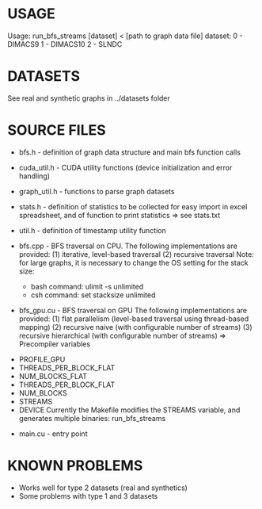 USAGE
=====
Usage: run_bfs_<STREAM>streams [dataset] < [path to graph data file]
dataset: 0 - DIMACS9
         1 - DIMACS10
         2 - SLNDC

DATASETS
========
See real and synthetic graphs in ../datasets folder

SOURCE FILES
===========
* bfs.h - definition of graph data structure and main bfs function calls
* cuda_util.h - CUDA utility functions (device initialization and error handling)
* graph_util.h - functions to parse graph datasets
* stats.h - definition of statistics to be collected for easy import in excel spreadsheet, and of function to print statistics => see stats.txt
* util.h - definition of timestamp utility function
* bfs.cpp - BFS traversal on CPU.
  The following implementations are provided:
 (1) iterative, level-based traversal
 (2) recursive traversal 
     Note: for large graphs, it is necessary to change the OS setting for the stack size:
	* bash command: ulimit -s unlimited
	* csh command: set stacksize unlimited

* bfs_gpu.cu - BFS traversal on GPU
  The following implementations are provided:
  (1) flat parallelism (level-based traversal using thread-based mapping)
  (2) recursive naive (with configurable number of streams)
  (3) recursive hierarchical (with configurable number of streams)
=> Precompiler variables
- PROFILE_GPU
- THREADS_PER_BLOCK_FLAT
- NUM_BLOCKS_FLAT
- THREADS_PER_BLOCK_FLAT
- NUM_BLOCKS
- STREAMS
- DEVICE
Currently the Makefile modifies the STREAMS variable, and generates multiple binaries: run_bfs_<STREAM>streams

* main.cu - entry point

KNOWN PROBLEMS
==============
- Works well for type 2 datasets (real and synthetics)
- Some problems with type 1 and 3 datasets

